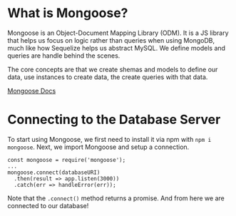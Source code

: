 # What is Mongoose?

Mongoose is an Object-Document Mapping Library (ODM). It is a JS library that helps us focus on logic rather than queries when using MongoDB, much like how Sequelize helps us abstract MySQL. We define models and queries are handle behind the scenes.

The core concepts are that we create shemas and models to define our data, use instances to create data, the create queries with that data.

[Mongoose Docs](https://mongoosejs.com/docs/)

# Connecting to the Database Server

To start using Mongoose, we first need to install it via npm with `npm i mongoose`. Next, we import Mongoose and setup a connection.

```JS
const mongoose = require('mongoose');
...
mongoose.connect(databaseURI)
  .then(result => app.listen(3000))
  .catch(err => handleError(err));
```

Note that the `.connect()` method returns a promise. And from here we are connected to our database!